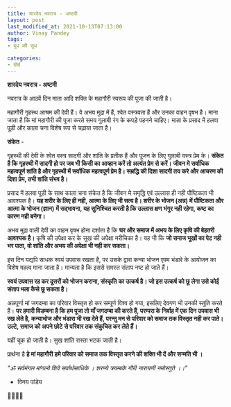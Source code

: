 ```yaml
---
title: शारदेय नवरात्र - अष्टमी
layout: post
last_modified_at: 2021-10-13T07:13:00
author: Vinay Pandey
tags:
- बुध की सुध

categories:
- दीर्घ
---
```

**शारदेय नवरात्र - अष्टमी**

नवरात्र के आठवें दिन माता आदि शक्ति के महागौरी स्वरूप की पूजा की जाती है। 

महागौरी गृहस्थ आश्रम की देवी हैं। वे अभय मुद्रा में हैं, श्वेत वस्त्रवता हैं और उनका वाहन वृषभ है। माना जाता है कि मां महागौरी की पूजा करते समय गुलाबी रंग के कपड़े पहनने चाहिए। माता के प्रसाद में हलवा पूड़ी और काला चना विशेष रूप से चढ़ाया जाता है। 

**संकेत** - 

गृहस्थी की देवी के श्वेत वस्त्र सादगी और शांति के प्रतीक हैं और पूजन के लिए गुलाबी वस्त्र प्रेम के। **संकेत है कि गृहस्थी में सादगी हो पर जब भी किसी का आव्हान करें तो अत्यंत प्रेम से करें। जीवन मे सर्वाधिक महत्वपूर्ण शांति है और गृहस्थी में  सर्वाधिक महत्वपूर्ण प्रेम है। सम्रद्धि की दिशा सादगी तय करे और आचरण की दिशा प्रेम, तभी शांति संभव है।**

प्रसाद में हलवा पूड़ी के साथ काला चना संकेत है कि जीवन मे समृद्धि एवं उल्लास ही नही पौष्टिकता भी आवश्यक है। **यह शरीर के लिए ही नही, आत्मा के लिए भी सत्य है। शरीर के भोजन (अन्न) में पौष्टिकता और आत्मा के भोजन (ज्ञान) में सद्भावना, यह सुनिश्चित करती है कि उल्लास क्षण भंगुर नही रहेगा, कष्ट का कारण नही बनेगा।**

अभय मुद्रा वाली देवी का वाहन वृषभ होना दर्शाता है कि **घर और समाज में अभय के लिए कृषि की बेहतरी आवश्यक है।** कृषि की उपेक्षा कर के सुख की अपेक्षा मरीचिका है। यह भी कि **जो समाज भूखों का पेट नही भर पाता, वो शांति और अभय की अपेक्षा भी नही कर सकता।** 

इस दिन यद्यपि साधक स्वयं उपवास रखता है, पर उसके द्वारा कन्या भोजन एवम भंडारे के आयोजन का विशेष महत्व माना जाता है। मान्यता है कि इससे समस्त संताप नष्ट हो जाते हैं। 

**स्वयं उपवास रह कर दूसरों को भोजन कराना, संस्कृति का उत्कर्ष है। जो इस उत्कर्ष को छू लेगा उसे कोई संताप भला कैसे छू सकता है।**

अन्नपूर्णा मां जगदम्बा का परिवार विस्तृत हो कर सम्पूर्ण विश्व हो गया, इसलिए देवगण भी उनकी स्तुति करते हैं। **पर हमारी विडम्बना है कि हम पूजा तो माँ जगदम्बा की करते हैं, परम्परा के निर्वाह में एक दिन उपवास भी रख लेते है,  कन्याभोज और भंडारा भी रख देते हैं, परन्तु मन से परिवार को समाज तक विस्तृत नही कर पाते। उल्टे, समाज को अपने छोटे से परिवार तक संकुचित कर लेते हैं।**

यहीं चूक हो जाती है। 
सुख शांति रास्ता भटक जाती है।

प्रार्थना है
**हे मां महागौरी**
**हमे परिवार को समाज तक विस्तृत करने की शक्ति भी दें और सन्मति भी ।**

*"ॐ सर्वमंगल मांगल्ये शिवे सर्वार्थसाधिके ।* 
*शरण्ये त्रयम्बके गौरी नारायणी नमोस्तुते ।।"* 

- विनय पांडेय

🙏🌷🌷🙏


